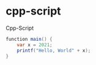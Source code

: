# cpp-script
Cpp-Script
```java
function main() {
	var x = 2021;
    printf("Hello, World" + x);
}
```
